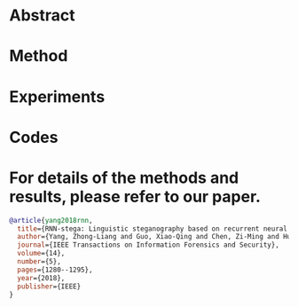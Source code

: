# Abstract

# Method

# Experiments

# Codes

# For details of the methods and results, please refer to our paper.
```bibtex
@article{yang2018rnn,
  title={RNN-stega: Linguistic steganography based on recurrent neural networks},
  author={Yang, Zhong-Liang and Guo, Xiao-Qing and Chen, Zi-Ming and Huang, Yong-Feng and Zhang, Yu-Jin},
  journal={IEEE Transactions on Information Forensics and Security},
  volume={14},
  number={5},
  pages={1280--1295},
  year={2018},
  publisher={IEEE}
}
```
